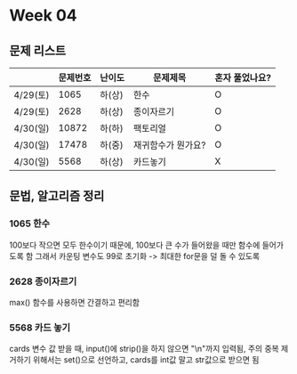 # Week 04

## 문제 리스트

|                |문제번호|난이도|문제제목|혼자 풀었나요?|
|----------------|-------|------|-------|-------------|
|4/29(토)|1065|하(상)|한수|O|
|4/29(토)|2628|하(상)|종이자르기|O|
|4/30(일)|10872|하(하)|팩토리얼|O|
|4/30(일)|17478|하(중)|재귀함수가 뭔가요?|O|
|4/30(일)|5568|하(상)|카드놓기|X|

## 문법, 알고리즘 정리
### 1065 한수
100보다 작으면 모두 한수이기 때문에, 100보다 큰 수가 들어왔을 때만 함수에 들어가도록 함
그래서 카운팅 변수도 99로 초기화
-> 최대한 for문을 덜 돌 수 있도록

### 2628 종이자르기
max() 함수를 사용하면 간결하고 편리함

### 5568 카드 놓기
cards 변수 값 받을 때, input()에 strip()을 하지 않으면 "\n"까지 입력됨, 주의
중복 제거하기 위해서는 set()으로 선언하고, cards를 int값 말고 str값으로 받으면 됨